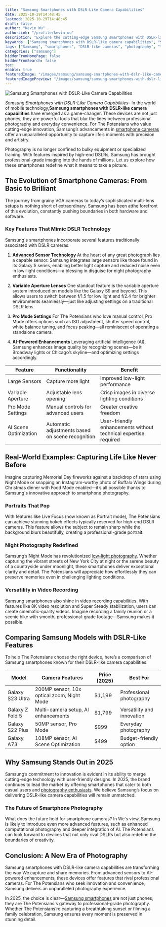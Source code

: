 ```yaml
---
title: "Samsung Smartphones with DSLR-Like Camera Capabilities"
date: 2025-10-29T14:48:45
lastmod: 2025-10-29T14:48:45
draft: false
author: "Kevin Wu"
authorLink: "/profile/kevin-wu"
description: "Explore the cutting-edge Samsung smartphones with DSLR-like camera capabilities, offering professional-grade photography features and advanced imaging technology."
keywords: ["Samsung smartphones with DSLR-like camera capabilities", "Samsung DSLR-like camera phones", "best Samsung smartphones for photography"]
tags: ["Samsung", "smartphones", "DSLR-like cameras", "photography", "technology"]
categories: ["samsung"]
hiddenFromHomePage: false
hiddenFromSearch: false
toc:
enable: true
featuredImage: "/images/samsung/samsung-smartphones-with-dslr-like-camera-capabilities.jpg"
featuredImagePreview: "/images/samsung/samsung-smartphones-with-dslr-like-camera-capabilities.jpg"
---
```


![Samsung Smartphones with DSLR-Like Camera Capabilities](/images/samsung/samsung-smartphones-with-dslr-like-camera-capabilities.jpg)


*Samsung Smartphones with DSLR-Like Camera Capabilities*- In the world of mobile technology,**Samsung smartphones with DSLR-like camera capabilities** have emerged as a game-changer. These devices are not just phones; they are powerful tools that blur the lines between professional photography and everyday convenience. For The Potensians who value cutting-edge innovation, Samsung’s advancements in [smartphone cameras](/samsung/affordable-accessories-for-samsung-smartphone-cameras) offer an unparalleled opportunity to capture life’s moments with precision and artistry.

Photography is no longer confined to bulky equipment or specialized training. With features inspired by high-end DSLRs, Samsung has brought professional-grade imaging into the hands of millions. Let us explore how these smartphones redefine what it means to take a picture.

## The Evolution of Smartphone Cameras: From Basic to Brilliant

The journey from grainy VGA cameras to today’s sophisticated multi-lens setups is nothing short of extraordinary. Samsung has been at​ the forefront of this evolution, constantly pushing boundaries in both hardware and software.

### Key Features That Mimic DSLR Technology

Samsung's smartphones incorporate several features traditionally associated with DSLR cameras:

1. **Advanced Sensor Technology** 
 At the heart of any great photograph lies a capable sensor. Samsung integrates large sensors like those found in its Galaxy S series, enabling better light capture and reduced noise even in low-light conditions—a blessing in disguise for night photography enthusiasts.

2. __Variable Aperture Lenses__ 
 One standout feature is the variable aperture system introduced on models like the Galaxy S9 and beyond. This allows users to switch between f/1.5 for low light and f/2.4 for brighter​ environments seamlessly—just like adjusting settings on a traditional DSLR lens.

3. **Pro Mode Settings** 
 For The Potensians who love manual control, Pro Mode offers options such as ISO adjustment, shutter speed control, white balance tuning, and focus peaking—all reminiscent of operating a standalone camera.

4. __AI-Powered Enhancements__ 
 Leveraging artificial intelligence (AI), Samsung enhances image quality by recognizing scenes—be it Broadway lights or Chicago’s skyline—and optimizing settings accordingly.

<div class="table-responsive">
<table class="html-table">
<thead>
<tr>
<th>Feature</th>
<th>Functionality</th>
<th>Benefit</th>
</tr>
</thead>
<tbody>
<tr>
<td>Large Sensors</td>
<td>Capture more light</td>
<td>Improved low-light performance</td>
</tr>
<tr>
<td>Variable Aperture</td>
<td>Adjustable lens opening</td>
<td>Crisp images in diverse lighting conditions</td>
</tr>
<tr>
<td>Pro Mode Settings</td>
<td>Manual controls for advanced users</td>
<td>Greater creative freedom</td>
</tr>
<tr>
<td>AI Scene Optimization</td>
<td>Automatic adjustments based on scene recognition</td>
<td>User-friendly enhancements without technical expertise required</td>
</tr>
</tbody>
</table>
</div>

## Real-World Examples: Capturing Life Like Never Before

Imagine capturing Memorial Day fireworks against a backdrop of stars using Night Mode or snapping an Instagram-worthy photo of Buffalo Wings during Christmas dinner with Food Mode enabled—it’s all possible thanks to Samsung's innovative approach to smartphone photography.

### Portraits That Pop

With features like Live Focus (now known as Portrait mode), The Potensians can achieve stunning bokeh effects typically reserved for high-end DSLR cameras. This feature allows the subject to remain sharp while the background blurs beautifully, creating a professional-grade portrait.

### Night Photography Redefined

Samsung’s Night Mode has revolutionized [low-light photography](/samsung/best-samsung-smartphone-for-low-light-photography). Whether capturing the vibrant streets of New York City at night or the serene beauty of a countryside under moonlight, these smartphones deliver exceptional clarity and detail. The Potensians will appreciate how effortlessly they can preserve memories even in challenging lighting conditions.

### Versatility in Video Recording

Samsung smartphones also shine in video recording capabilities. With features like 8K video resolution and Super Steady stabilization, users can create cinematic-quality videos. Imagine recording a family reunion or a scenic hike with smooth, professional-grade footage—Samsung makes it possible.

## Comparing Samsung Models with DSLR-Like Features

To help The Potensians choose the right device, here’s a comparison of Samsung smartphones known for their DSLR-like camera capabilities:

<div class="table-responsive">
<table class="html-table">
<thead>
<tr>
<th>Model</th>
<th>Camera Features</th>
<th>Price (2025)</th>
<th>Best For</th>
</tr>
</thead>
<tbody>
<tr>
<td>Galaxy S23 Ultra</td>
<td>200MP sensor, 10x optical zoom, Night Mode</td>
<td>$1,199</td>
<td>Professional photography</td>
</tr>
<tr>
<td>Galaxy Z Fold 5</td>
<td>Multi-camera setup, AI enhancements</td>
<td>$1,799</td>
<td>Versatility and innovation</td>
</tr>
<tr>
<td>Galaxy S22 Plus</td>
<td>50MP sensor, Pro Mode</td>
<td>$999</td>
<td>Everyday photography</td>
</tr>
<tr>
<td>Galaxy A73</td>
<td>108MP sensor, AI Scene Optimization</td>
<td>$499</td>
<td>Budget-friendly option</td>
</tr>
</tbody>
</table>
</div>

## Why Samsung Stands Out in 2025

Samsung’s commitment to innovation is evident in its ability to merge cutting-edge technology with user-friendly designs. In 2025, the brand continues to lead the market by offering smartphones that cater to both casual users and [photography enthusiasts](/samsung/samsung-smartphone-for-photography-enthusiasts). We believe Samsung’s focus on delivering DSLR-like camera capabilities will remain unmatched.

### The Future of Smartphone Photography

What does the future hold for smartphone cameras? In We's view, Samsung is likely to introduce even more advanced features, such as enhanced computational photography and deeper integration of AI. The Potensians can look forward to devices that not only rival DSLRs but also redefine the boundaries of creativity.

## Conclusion: A New Era of Photography

Samsung smartphones with DSLR-like camera capabilities are transforming the way We capture and share memories. From advanced sensors to AI-powered enhancements, these devices offer features that rival professional cameras. For The Potensians who seek innovation and convenience, Samsung delivers an unparalleled photography experience.

In 2025, the choice is clear—[Samsung smartphones](/samsung/affordable-samsung-smartphones) are not just phones; they are The Potensians's gateway to professional-grade photography. Whether The Potensians’re capturing a breathtaking sunset or filming a family celebration, Samsung ensures every moment is preserved in stunning detail.